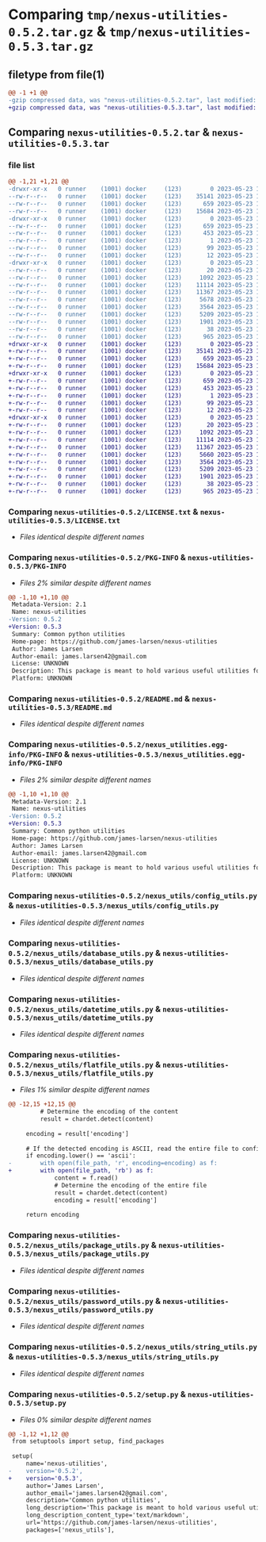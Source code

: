 # Comparing `tmp/nexus-utilities-0.5.2.tar.gz` & `tmp/nexus-utilities-0.5.3.tar.gz`

## filetype from file(1)

```diff
@@ -1 +1 @@
-gzip compressed data, was "nexus-utilities-0.5.2.tar", last modified: Tue May 23 12:58:25 2023, max compression
+gzip compressed data, was "nexus-utilities-0.5.3.tar", last modified: Tue May 23 13:14:59 2023, max compression
```

## Comparing `nexus-utilities-0.5.2.tar` & `nexus-utilities-0.5.3.tar`

### file list

```diff
@@ -1,21 +1,21 @@
-drwxr-xr-x   0 runner    (1001) docker     (123)        0 2023-05-23 12:58:25.714488 nexus-utilities-0.5.2/
--rw-r--r--   0 runner    (1001) docker     (123)    35141 2023-05-23 12:58:09.000000 nexus-utilities-0.5.2/LICENSE.txt
--rw-r--r--   0 runner    (1001) docker     (123)      659 2023-05-23 12:58:25.714488 nexus-utilities-0.5.2/PKG-INFO
--rw-r--r--   0 runner    (1001) docker     (123)    15684 2023-05-23 12:58:09.000000 nexus-utilities-0.5.2/README.md
-drwxr-xr-x   0 runner    (1001) docker     (123)        0 2023-05-23 12:58:25.714488 nexus-utilities-0.5.2/nexus_utilities.egg-info/
--rw-r--r--   0 runner    (1001) docker     (123)      659 2023-05-23 12:58:25.000000 nexus-utilities-0.5.2/nexus_utilities.egg-info/PKG-INFO
--rw-r--r--   0 runner    (1001) docker     (123)      453 2023-05-23 12:58:25.000000 nexus-utilities-0.5.2/nexus_utilities.egg-info/SOURCES.txt
--rw-r--r--   0 runner    (1001) docker     (123)        1 2023-05-23 12:58:25.000000 nexus-utilities-0.5.2/nexus_utilities.egg-info/dependency_links.txt
--rw-r--r--   0 runner    (1001) docker     (123)       99 2023-05-23 12:58:25.000000 nexus-utilities-0.5.2/nexus_utilities.egg-info/requires.txt
--rw-r--r--   0 runner    (1001) docker     (123)       12 2023-05-23 12:58:25.000000 nexus-utilities-0.5.2/nexus_utilities.egg-info/top_level.txt
-drwxr-xr-x   0 runner    (1001) docker     (123)        0 2023-05-23 12:58:25.714488 nexus-utilities-0.5.2/nexus_utils/
--rw-r--r--   0 runner    (1001) docker     (123)       20 2023-05-23 12:58:09.000000 nexus-utilities-0.5.2/nexus_utils/__init__.py
--rw-r--r--   0 runner    (1001) docker     (123)     1092 2023-05-23 12:58:09.000000 nexus-utilities-0.5.2/nexus_utils/config_utils.py
--rw-r--r--   0 runner    (1001) docker     (123)    11114 2023-05-23 12:58:09.000000 nexus-utilities-0.5.2/nexus_utils/database_utils.py
--rw-r--r--   0 runner    (1001) docker     (123)    11367 2023-05-23 12:58:09.000000 nexus-utilities-0.5.2/nexus_utils/datetime_utils.py
--rw-r--r--   0 runner    (1001) docker     (123)     5678 2023-05-23 12:58:09.000000 nexus-utilities-0.5.2/nexus_utils/flatfile_utils.py
--rw-r--r--   0 runner    (1001) docker     (123)     3564 2023-05-23 12:58:09.000000 nexus-utilities-0.5.2/nexus_utils/package_utils.py
--rw-r--r--   0 runner    (1001) docker     (123)     5209 2023-05-23 12:58:09.000000 nexus-utilities-0.5.2/nexus_utils/password_utils.py
--rw-r--r--   0 runner    (1001) docker     (123)     1901 2023-05-23 12:58:09.000000 nexus-utilities-0.5.2/nexus_utils/string_utils.py
--rw-r--r--   0 runner    (1001) docker     (123)       38 2023-05-23 12:58:25.714488 nexus-utilities-0.5.2/setup.cfg
--rw-r--r--   0 runner    (1001) docker     (123)      965 2023-05-23 12:58:09.000000 nexus-utilities-0.5.2/setup.py
+drwxr-xr-x   0 runner    (1001) docker     (123)        0 2023-05-23 13:14:59.103170 nexus-utilities-0.5.3/
+-rw-r--r--   0 runner    (1001) docker     (123)    35141 2023-05-23 13:14:48.000000 nexus-utilities-0.5.3/LICENSE.txt
+-rw-r--r--   0 runner    (1001) docker     (123)      659 2023-05-23 13:14:59.103170 nexus-utilities-0.5.3/PKG-INFO
+-rw-r--r--   0 runner    (1001) docker     (123)    15684 2023-05-23 13:14:48.000000 nexus-utilities-0.5.3/README.md
+drwxr-xr-x   0 runner    (1001) docker     (123)        0 2023-05-23 13:14:59.103170 nexus-utilities-0.5.3/nexus_utilities.egg-info/
+-rw-r--r--   0 runner    (1001) docker     (123)      659 2023-05-23 13:14:58.000000 nexus-utilities-0.5.3/nexus_utilities.egg-info/PKG-INFO
+-rw-r--r--   0 runner    (1001) docker     (123)      453 2023-05-23 13:14:59.000000 nexus-utilities-0.5.3/nexus_utilities.egg-info/SOURCES.txt
+-rw-r--r--   0 runner    (1001) docker     (123)        1 2023-05-23 13:14:58.000000 nexus-utilities-0.5.3/nexus_utilities.egg-info/dependency_links.txt
+-rw-r--r--   0 runner    (1001) docker     (123)       99 2023-05-23 13:14:58.000000 nexus-utilities-0.5.3/nexus_utilities.egg-info/requires.txt
+-rw-r--r--   0 runner    (1001) docker     (123)       12 2023-05-23 13:14:58.000000 nexus-utilities-0.5.3/nexus_utilities.egg-info/top_level.txt
+drwxr-xr-x   0 runner    (1001) docker     (123)        0 2023-05-23 13:14:59.103170 nexus-utilities-0.5.3/nexus_utils/
+-rw-r--r--   0 runner    (1001) docker     (123)       20 2023-05-23 13:14:48.000000 nexus-utilities-0.5.3/nexus_utils/__init__.py
+-rw-r--r--   0 runner    (1001) docker     (123)     1092 2023-05-23 13:14:48.000000 nexus-utilities-0.5.3/nexus_utils/config_utils.py
+-rw-r--r--   0 runner    (1001) docker     (123)    11114 2023-05-23 13:14:48.000000 nexus-utilities-0.5.3/nexus_utils/database_utils.py
+-rw-r--r--   0 runner    (1001) docker     (123)    11367 2023-05-23 13:14:48.000000 nexus-utilities-0.5.3/nexus_utils/datetime_utils.py
+-rw-r--r--   0 runner    (1001) docker     (123)     5660 2023-05-23 13:14:48.000000 nexus-utilities-0.5.3/nexus_utils/flatfile_utils.py
+-rw-r--r--   0 runner    (1001) docker     (123)     3564 2023-05-23 13:14:48.000000 nexus-utilities-0.5.3/nexus_utils/package_utils.py
+-rw-r--r--   0 runner    (1001) docker     (123)     5209 2023-05-23 13:14:48.000000 nexus-utilities-0.5.3/nexus_utils/password_utils.py
+-rw-r--r--   0 runner    (1001) docker     (123)     1901 2023-05-23 13:14:48.000000 nexus-utilities-0.5.3/nexus_utils/string_utils.py
+-rw-r--r--   0 runner    (1001) docker     (123)       38 2023-05-23 13:14:59.103170 nexus-utilities-0.5.3/setup.cfg
+-rw-r--r--   0 runner    (1001) docker     (123)      965 2023-05-23 13:14:48.000000 nexus-utilities-0.5.3/setup.py
```

### Comparing `nexus-utilities-0.5.2/LICENSE.txt` & `nexus-utilities-0.5.3/LICENSE.txt`

 * *Files identical despite different names*

### Comparing `nexus-utilities-0.5.2/PKG-INFO` & `nexus-utilities-0.5.3/PKG-INFO`

 * *Files 2% similar despite different names*

```diff
@@ -1,10 +1,10 @@
 Metadata-Version: 2.1
 Name: nexus-utilities
-Version: 0.5.2
+Version: 0.5.3
 Summary: Common python utilities
 Home-page: https://github.com/james-larsen/nexus-utilities
 Author: James Larsen
 Author-email: james.larsen42@gmail.com
 License: UNKNOWN
 Description: This package is meant to hold various useful utilities for functionality I find myself using across multiple projects.  I will try to keep this documentation updated as I expand the toolkit.
 Platform: UNKNOWN
```

### Comparing `nexus-utilities-0.5.2/README.md` & `nexus-utilities-0.5.3/README.md`

 * *Files identical despite different names*

### Comparing `nexus-utilities-0.5.2/nexus_utilities.egg-info/PKG-INFO` & `nexus-utilities-0.5.3/nexus_utilities.egg-info/PKG-INFO`

 * *Files 2% similar despite different names*

```diff
@@ -1,10 +1,10 @@
 Metadata-Version: 2.1
 Name: nexus-utilities
-Version: 0.5.2
+Version: 0.5.3
 Summary: Common python utilities
 Home-page: https://github.com/james-larsen/nexus-utilities
 Author: James Larsen
 Author-email: james.larsen42@gmail.com
 License: UNKNOWN
 Description: This package is meant to hold various useful utilities for functionality I find myself using across multiple projects.  I will try to keep this documentation updated as I expand the toolkit.
 Platform: UNKNOWN
```

### Comparing `nexus-utilities-0.5.2/nexus_utils/config_utils.py` & `nexus-utilities-0.5.3/nexus_utils/config_utils.py`

 * *Files identical despite different names*

### Comparing `nexus-utilities-0.5.2/nexus_utils/database_utils.py` & `nexus-utilities-0.5.3/nexus_utils/database_utils.py`

 * *Files identical despite different names*

### Comparing `nexus-utilities-0.5.2/nexus_utils/datetime_utils.py` & `nexus-utilities-0.5.3/nexus_utils/datetime_utils.py`

 * *Files identical despite different names*

### Comparing `nexus-utilities-0.5.2/nexus_utils/flatfile_utils.py` & `nexus-utilities-0.5.3/nexus_utils/flatfile_utils.py`

 * *Files 1% similar despite different names*

```diff
@@ -12,15 +12,15 @@
         # Determine the encoding of the content
         result = chardet.detect(content)
 
     encoding = result['encoding']
 
     # If the detected encoding is ASCII, read the entire file to confirm the encoding
     if encoding.lower() == 'ascii':
-        with open(file_path, 'r', encoding=encoding) as f:
+        with open(file_path, 'rb') as f:
             content = f.read()
             # Determine the encoding of the entire file
             result = chardet.detect(content)
             encoding = result['encoding']
 
     return encoding
```

### Comparing `nexus-utilities-0.5.2/nexus_utils/package_utils.py` & `nexus-utilities-0.5.3/nexus_utils/package_utils.py`

 * *Files identical despite different names*

### Comparing `nexus-utilities-0.5.2/nexus_utils/password_utils.py` & `nexus-utilities-0.5.3/nexus_utils/password_utils.py`

 * *Files identical despite different names*

### Comparing `nexus-utilities-0.5.2/nexus_utils/string_utils.py` & `nexus-utilities-0.5.3/nexus_utils/string_utils.py`

 * *Files identical despite different names*

### Comparing `nexus-utilities-0.5.2/setup.py` & `nexus-utilities-0.5.3/setup.py`

 * *Files 0% similar despite different names*

```diff
@@ -1,12 +1,12 @@
 from setuptools import setup, find_packages
 
 setup(
     name='nexus-utilities',
-    version='0.5.2',
+    version='0.5.3',
     author='James Larsen',
     author_email='james.larsen42@gmail.com',
     description='Common python utilities',
     long_description='This package is meant to hold various useful utilities for functionality I find myself using across multiple projects.  I will try to keep this documentation updated as I expand the toolkit.',
     long_description_content_type='text/markdown',
     url='https://github.com/james-larsen/nexus-utilities',
     packages=['nexus_utils'],
```

